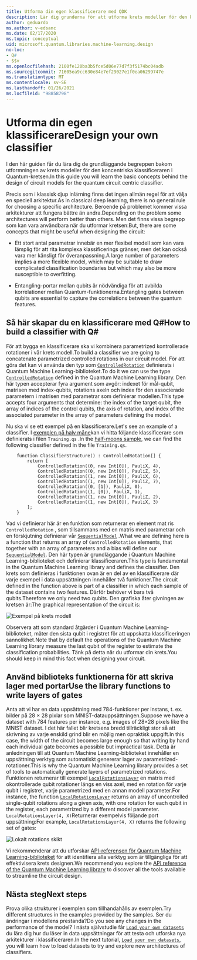 ```yaml
---
title: Utforma din egen klassificerare med QDK
description: Lär dig grunderna för att utforma krets modeller för den koncentriska klassificeraren i Quantum-kretsen.
author: geduardo
ms.author: v-edsanc
ms.date: 02/17/2020
ms.topic: conceptual
uid: microsoft.quantum.libraries.machine-learning.design
no-loc:
- Q#
- $$v
ms.openlocfilehash: 2100fe120ba3b5fce5d06e77d7f3f5174bc04adb
ms.sourcegitcommit: 71605ea9cc630e84e7ef29027e1f0ea06299747e
ms.translationtype: MT
ms.contentlocale: sv-SE
ms.lasthandoff: 01/26/2021
ms.locfileid: "98858798"
---
```

# <a name="design-your-own-classifier"></a><span data-ttu-id="85d8b-103">Utforma din egen klassificerare</span><span class="sxs-lookup"><span data-stu-id="85d8b-103">Design your own classifier</span></span>

<span data-ttu-id="85d8b-104">I den här guiden får du lära dig de grundläggande begreppen bakom utformningen av krets modeller för den koncentriska klassificeraren i Quantum-kretsen.</span><span class="sxs-lookup"><span data-stu-id="85d8b-104">In this guide you will learn the basic concepts behind the design of circuit models for the quantum circuit centric classifier.</span></span>

<span data-ttu-id="85d8b-105">Precis som i klassisk djup inlärning finns det ingen allmän regel för att välja en speciell arkitektur.</span><span class="sxs-lookup"><span data-stu-id="85d8b-105">As in classical deep learning, there is no general rule for choosing a specific architecture.</span></span> <span data-ttu-id="85d8b-106">Beroende på problemet kommer vissa arkitekturer att fungera bättre än andra.</span><span class="sxs-lookup"><span data-stu-id="85d8b-106">Depending on the problem some architectures will perform better than others.</span></span> <span data-ttu-id="85d8b-107">Men det finns vissa begrepp som kan vara användbara när du utformar kretsen:</span><span class="sxs-lookup"><span data-stu-id="85d8b-107">But, there are some concepts that might be useful when designing the circuit:</span></span>

- <span data-ttu-id="85d8b-108">Ett stort antal parametrar innebär en mer flexibel modell som kan vara lämplig för att rita komplexa klassificerings gränser, men det kan också vara mer känsligt för överanpassning.</span><span class="sxs-lookup"><span data-stu-id="85d8b-108">A large number of parameters implies a more flexible model, which may be suitable to draw complicated classification boundaries but which may also be more susceptible to overfitting.</span></span>

- <span data-ttu-id="85d8b-109">Entangling-portar mellan qubits är nödvändiga för att avbilda korrelationer mellan Quantum-funktionerna.</span><span class="sxs-lookup"><span data-stu-id="85d8b-109">Entangling gates between qubits are essential to capture the correlations between the quantum features.</span></span>

## <a name="how-to-build-a-classifier-with-q"></a><span data-ttu-id="85d8b-110">Så här skapar du en klassificerare med Q\#</span><span class="sxs-lookup"><span data-stu-id="85d8b-110">How to build a classifier with Q\#</span></span>

<span data-ttu-id="85d8b-111">För att bygga en klassificerare ska vi kombinera parametrized kontrollerade rotationer i vår krets modell.</span><span class="sxs-lookup"><span data-stu-id="85d8b-111">To build a classifier we are going to concatenate parametrized controlled rotations in our circuit model.</span></span> <span data-ttu-id="85d8b-112">För att göra det kan vi använda den typ som [`ControlledRotation`](xref:Microsoft.Quantum.MachineLearning.ControlledRotation) definierats i Quantum Machine Learning-biblioteket.</span><span class="sxs-lookup"><span data-stu-id="85d8b-112">To do it we can use the type [`ControlledRotation`](xref:Microsoft.Quantum.MachineLearning.ControlledRotation) defined in the Quantum Machine Learning library.</span></span> <span data-ttu-id="85d8b-113">Den här typen accepterar fyra argument som avgör: indexet för mål-qubit, matrisen med index-qubits, rotations axeln och index för den associerade parametern i matrisen med parametrar som definierar modellen.</span><span class="sxs-lookup"><span data-stu-id="85d8b-113">This type accepts four arguments that determine: the index of the target qubit, the array of indices of the control qubits, the axis of rotation, and index of the associated parameter in the array of parameters defining the model.</span></span>

<span data-ttu-id="85d8b-114">Nu ska vi se ett exempel på en klassificerare.</span><span class="sxs-lookup"><span data-stu-id="85d8b-114">Let's see an example of a classifier.</span></span> <span data-ttu-id="85d8b-115">I [exemplen på halv måne](https://github.com/microsoft/Quantum/tree/main/samples/machine-learning/half-moons)kan vi hitta följande klassificerare som definierats i filen `Training.qs` .</span><span class="sxs-lookup"><span data-stu-id="85d8b-115">In the [half-moons sample](https://github.com/microsoft/Quantum/tree/main/samples/machine-learning/half-moons), we can find the following classifier defined in the file `Training.qs`.</span></span>

```qsharp
    function ClassifierStructure() : ControlledRotation[] {
        return [
            ControlledRotation((0, new Int[0]), PauliX, 4),
            ControlledRotation((0, new Int[0]), PauliZ, 5),
            ControlledRotation((1, new Int[0]), PauliX, 6),
            ControlledRotation((1, new Int[0]), PauliZ, 7),
            ControlledRotation((0, [1]), PauliX, 0),
            ControlledRotation((1, [0]), PauliX, 1),
            ControlledRotation((1, new Int[0]), PauliZ, 2),
            ControlledRotation((1, new Int[0]), PauliX, 3)
        ];
    }
 ```

<span data-ttu-id="85d8b-116">Vad vi definierar här är en funktion som returnerar en element mat ris `ControlledRotation` , som tillsammans med en matris med parametrar och en förskjutning definierar vår [`SequentialModel`](xref:Microsoft.Quantum.MachineLearning.SequentialModel) .</span><span class="sxs-lookup"><span data-stu-id="85d8b-116">What we are defining here is a function that returns an array of `ControlledRotation` elements, that together with an array of parameters and a bias will define our [`SequentialModel`](xref:Microsoft.Quantum.MachineLearning.SequentialModel).</span></span> <span data-ttu-id="85d8b-117">Den här typen är grundläggande i Quantum Machine Learning-biblioteket och definierar klassificeraren.</span><span class="sxs-lookup"><span data-stu-id="85d8b-117">This type is fundamental in the Quantum Machine Learning library and defines the classifier.</span></span> <span data-ttu-id="85d8b-118">Den krets som definieras i funktionen ovan är en del av en klassificerare där varje exempel i data uppsättningen innehåller två funktioner.</span><span class="sxs-lookup"><span data-stu-id="85d8b-118">The circuit defined in the function above is part of a classifier in which each sample of the dataset contains two features.</span></span> <span data-ttu-id="85d8b-119">Därför behöver vi bara två qubits.</span><span class="sxs-lookup"><span data-stu-id="85d8b-119">Therefore we only need two qubits.</span></span> <span data-ttu-id="85d8b-120">Den grafiska åter givningen av kretsen är:</span><span class="sxs-lookup"><span data-stu-id="85d8b-120">The graphical representation of the circuit is:</span></span>

 ![Exempel på krets modell](~/media/circuit_model_1.PNG)

<span data-ttu-id="85d8b-122">Observera att som standard åtgärder i Quantum Machine Learning-biblioteket, mäter den sista qubit i registret för att uppskatta klassificeringen sannolikhet.</span><span class="sxs-lookup"><span data-stu-id="85d8b-122">Note that by default the operations of the Quantum Machine Learning library measure the last qubit of the register to estimate the classification probabilities.</span></span> <span data-ttu-id="85d8b-123">Tänk på detta när du utformar din krets.</span><span class="sxs-lookup"><span data-stu-id="85d8b-123">You should keep in mind this fact when designing your circuit.</span></span>

## <a name="use-the-library-functions-to-write-layers-of-gates"></a><span data-ttu-id="85d8b-124">Använd biblioteks funktionerna för att skriva lager med portar</span><span class="sxs-lookup"><span data-stu-id="85d8b-124">Use the library functions to write layers of gates</span></span>

<span data-ttu-id="85d8b-125">Anta att vi har en data uppsättning med 784-funktioner per instans, t. ex. bilder på 28 × 28 pixlar som MNIST-datauppsättningen.</span><span class="sxs-lookup"><span data-stu-id="85d8b-125">Suppose we have a dataset with 784 features per instance, e.g. images of 28×28 pixels like the MNIST dataset.</span></span> <span data-ttu-id="85d8b-126">I det här fallet blir kretsens bredd tillräckligt stor så att skrivning av varje enskild grind blir en möjlig men opraktisk uppgift.</span><span class="sxs-lookup"><span data-stu-id="85d8b-126">In this case, the width of the circuit becomes large enough so that writing by hand each individual gate becomes a possible but impractical task.</span></span> <span data-ttu-id="85d8b-127">Detta är anledningen till att Quantum Machine Learning-biblioteket innehåller en uppsättning verktyg som automatiskt genererar lager av parametrized-rotationer.</span><span class="sxs-lookup"><span data-stu-id="85d8b-127">This is why the Quantum Machine Learning library provides a set of tools to automatically generate layers of parametrized rotations.</span></span> <span data-ttu-id="85d8b-128">Funktionen returnerar till exempel [`LocalRotationsLayer`](xref:Microsoft.Quantum.MachineLearning.LocalRotationsLayer) en matris med okontrollerade qubit rotationer längs en viss axel, med en rotation för varje qubit i registret, varje parametrized med en annan modell parameter.</span><span class="sxs-lookup"><span data-stu-id="85d8b-128">For instance, the function [`LocalRotationsLayer`](xref:Microsoft.Quantum.MachineLearning.LocalRotationsLayer) returns an array of uncontrolled single-qubit rotations along a given axis, with one rotation for each qubit in the register, each parametrized by a different model parameter.</span></span> <span data-ttu-id="85d8b-129">`LocalRotationsLayer(4, X)`Returnerar exempelvis följande port uppsättning:</span><span class="sxs-lookup"><span data-stu-id="85d8b-129">For example, `LocalRotationsLayer(4, X)` returns the following set of gates:</span></span>

 ![Lokalt rotations skikt](~/media/local_rotations_layer.PNG)

<span data-ttu-id="85d8b-131">Vi rekommenderar att du utforskar [API-referensen för Quantum Machine Learning-biblioteket](xref:Microsoft.Quantum.MachineLearning) för att identifiera alla verktyg som är tillgängliga för att effektivisera krets designen.</span><span class="sxs-lookup"><span data-stu-id="85d8b-131">We recommend you explore the [API reference of the Quantum Machine Learning library](xref:Microsoft.Quantum.MachineLearning) to discover all the tools available to streamline the circuit design.</span></span>

## <a name="next-steps"></a><span data-ttu-id="85d8b-132">Nästa steg</span><span class="sxs-lookup"><span data-stu-id="85d8b-132">Next steps</span></span>

 <span data-ttu-id="85d8b-133">Prova olika strukturer i exemplen som tillhandahålls av exemplen.</span><span class="sxs-lookup"><span data-stu-id="85d8b-133">Try different structures in the examples provided by the samples.</span></span> <span data-ttu-id="85d8b-134">Ser du ändringar i modellens prestanda?</span><span class="sxs-lookup"><span data-stu-id="85d8b-134">Do you see any changes in the performance of the model?</span></span> <span data-ttu-id="85d8b-135">I nästa självstudie får [`Load your own datasets`](xref:microsoft.quantum.libraries.machine-learning.load) du lära dig hur du läser in data uppsättningar för att testa och utforska nya arkitekturer i klassificeraren.</span><span class="sxs-lookup"><span data-stu-id="85d8b-135">In the next tutorial, [`Load your own datasets`](xref:microsoft.quantum.libraries.machine-learning.load), you will learn how to load datasets to try and explore new architectures of classifiers.</span></span>
